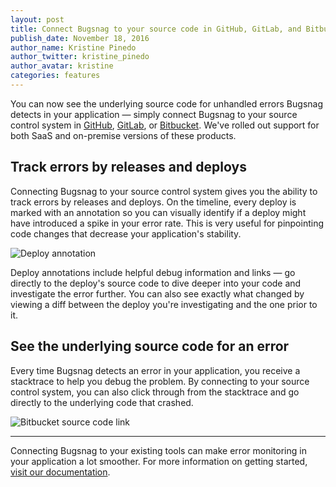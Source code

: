 ```yaml
---
layout: post
title: Connect Bugsnag to your source code in GitHub, GitLab, and Bitbucket  
publish_date: November 18, 2016
author_name: Kristine Pinedo
author_twitter: kristine_pinedo
author_avatar: kristine
categories: features
---
```


You can now see the underlying source code for unhandled errors Bugsnag detects in your application — simply connect Bugsnag to your source control system in [GitHub](https://github.com/), [GitLab](https://about.gitlab.com/), or [Bitbucket](https://bitbucket.org/). We've rolled out support for both SaaS and on-premise versions of these products.  

## Track errors by releases and deploys

Connecting Bugsnag to your source control system gives you the ability to track errors by releases and deploys. On the timeline, every deploy is marked with an annotation so you can visually identify if a deploy might have introduced a spike in your error rate. This is very useful for pinpointing code changes that decrease your application's stability.

![Deploy annotation](/img/posts/deploy-annotation-tooltip.png)

Deploy annotations include helpful debug information and links — go directly to the deploy's source code to dive deeper into your code and investigate the error further. You can also see exactly what changed by viewing a diff between the deploy you're investigating and the one prior to it.

## See the underlying source code for an error

Every time Bugsnag detects an error in your application, you receive a stacktrace to help you debug the problem. By connecting to your source control system, you can also click through from the stacktrace and go directly to the underlying code that crashed.

![Bitbucket source code link](/img/posts/bitbucket-code-link.png)

---

Connecting Bugsnag to your existing tools can make error monitoring in your application a lot smoother. For more information on getting started, [visit our documentation](https://docs.bugsnag.com/api/deploy-tracking/#source-code-integration).
